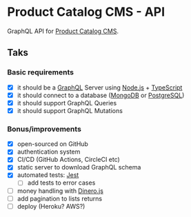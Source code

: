 # Product Catalog CMS - API

GraphQL API for [Product Catalog CMS](https://github.com/stoneparker/catalog-cms-web).

## Taks
### Basic requirements
- [x] it should be a [GraphQL](https://graphql.org/) Server using [Node.js](https://nodejs.org/en/) + [TypeScript](https://www.typescriptlang.org/)
- [x] it should connect to a database ([MongoDB](https://www.mongodb.com/) or [PostgreSQL](https://www.postgresql.org/))
- [x] it should support GraphQL Queries
- [x] it should support GraphQL Mutations

### Bonus/improvements
- [x] open-sourced on GitHub
- [x] authentication system
- [x] CI/CD (GitHub Actions, CircleCI etc)
- [x] static server to download GraphQL schema
- [x] automated tests: [Jest](https://jestjs.io/)
  - [ ] add tests to error cases
- [ ] money handling with [Dinero.js](https://dinerojs.com/)
- [ ] add pagination to lists returns
- [ ] deploy (Heroku? AWS?)
